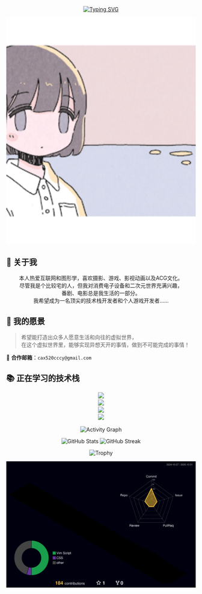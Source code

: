 <!-- 打字动画标题 -->
<p align="center">
  <a href="https://git.io/typing-svg">
    <img src="https://readme-typing-svg.demolab.com?font=Fira+Code&size=40&pause=1000&color=F79BED&center=true&vCenter=true&width=900&lines=Print(%22%E4%BD%A0%E5%A5%BD+%EF%BC%81%E4%B8%96%E7%95%8C%22)" alt="Typing SVG" />
  </a>
</p>

<!-- 顶部大图 -->
<p align="center">
  <img src="/img/19.gif" alt="Banner" width="100%" height="600px" style="object-fit: cover;">
</p>


## 🌸 关于我

<p align="center">
  本人热爱互联网和图形学，喜欢摄影、游戏、影视动画以及ACG文化。<br>
  尽管我是个比较宅的人，但我对消费电子设备和二次元世界充满兴趣，<br>
  番剧、电影总是我生活的一部分。<br>
  我希望成为一名顶尖的技术栈开发者和个人游戏开发者……
</p>


## 🌟 我的愿景

> 希望能打造出众多人愿意生活和向往的虚拟世界，  
> 在这个虚拟世界里，能够实现异想天开的事情，做到不可能完成的事情！

📧 **合作邮箱**：`cax520cccy@gmail.com`


## 📚 正在学习的技术栈

<p align="center">
  <a href="https://skillicons.dev">
    <img src="https://skillicons.dev/icons?i=c,cpp,cs,java,python,go,js,html,css,ts" /><br>
    <img src="https://skillicons.dev/icons?i=git,github,idea,clion,pycharm,webstorm,rider,visualstudio,vscode,linux,windows,ubuntu" /><br>
    <img src="https://skillicons.dev/icons?i=npm,nodejs,cmake,dotnet,nginx,mysql,redis,docker,maven,qt" /><br>
    <img src="https://skillicons.dev/icons?i=pr,ae,au,ps,godot,unreal,unity,blender" />
  </a>
</p>


<p align="center">
  <img src="https://github-readme-activity-graph.vercel.app/graph?username=EchoLumi&bg_color=6aece3&color=000000&line=ffffff&point=403d3d&area=true&hide_border=true" alt="Activity Graph" />
</p>

<p align="center">
  <img src="https://github-readme-stats.vercel.app/api?username=EchoLumi&show_icons=true&theme=radical" alt="GitHub Stats" height="160px"/>
  <img src="https://streak-stats.demolab.com?user=EchoLumi&theme=radical" alt="GitHub Streak" height="160px"/>
</p>

<p align="center">
  <img src="https://github-profile-trophy.vercel.app/?username=EchoLumi&theme=onedark&row=1&column=6" alt="Trophy" />
</p>

<p align="center">
  <img src="./profile-3d-contrib/profile-night-rainbow.svg" alt="3D Contributions" />
</p>

